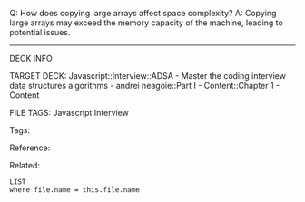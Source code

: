 Q: How does copying large arrays affect space complexity?
A: Copying large arrays may exceed the memory capacity of the machine, leading to potential issues.
<!--ID: 1690026321974-->

---

DECK INFO

TARGET DECK: Javascript::Interview::ADSA - Master the coding interview data structures algorithms - andrei neagoie::Part I - Content::Chapter 1 - Content

FILE TAGS: Javascript Interview

Tags:

Reference:

Related:

```dataview
LIST
where file.name = this.file.name
```
